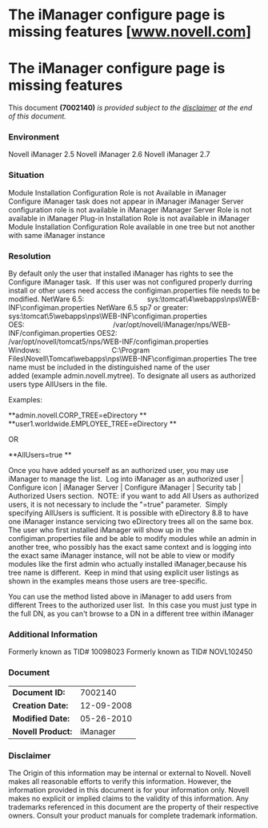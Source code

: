 # The iManager configure page is missing features [www.novell.com]

# The iManager configure page is missing features

This document **(7002140)** _is provided subject to the [disclaimer](http://www.novell.com/support/#disclaimer) at the end of this document._

### Environment

Novell iManager 2.5
Novell iManager 2.6
Novell iManager 2.7

### Situation

Module Installation Configuration Role is not Available in iManager
Configure iManager task does not appear in iManager
iManager Server configuration role is not available in iManager
iManager Server Role is not available in iManager
Plug-in Installation Role is not available in iManager
Module Installation Configuration Role available in one tree but not another with same iManager instance

### Resolution

By default only the user that installed iManager has rights to see the Configure iManager task.  If this user was not configured properly durring install or other users need access the configiman.properties file needs to be modified.
NetWare 6.5:                                sys:\\tomcat\\4\\webapps\\nps\\WEB-INF\\configiman.properties
NetWare 6.5 sp7 or greater:        sys:\\tomcat\\5\\webapps\\nps\\WEB-INF\\configiman.properties
OES:                                             /var/opt/novell/iManager/nps/WEB-INF/configiman.properties
OES2:                                          /var/opt/novell/tomcat5/nps/WEB-INF/configiman.properties
Windows:                                    C:\\Program Files\\Novell\\Tomcat\\webapps\\nps\\WEB-INF\\configiman.properties
The tree name must be included in the distinguished name of the user added (example admin.novell.mytree). To designate all users as authorized users type AllUsers in the file.

Examples:

**admin.novell.CORP\_TREE=eDirectory
**
**user1.worldwide.EMPLOYEE\_TREE=eDirectory
**

OR

**AllUsers=true
**

Once you have added yourself as an authorized user, you may use iManager to manage the list.  Log into iManager as an authorized user | Configure icon | iManager Server | Configure iManager | Security tab | Authorized Users section.  NOTE: if you want to add All Users as authorized users, it is not necessary to include the "=true" parameter.  Simply specifying AllUsers is sufficient.
It is possible with eDirectory 8.8 to have one iManager instance servicing two eDirectory trees all on the same box.  The user who first installed iManager will show up in the configiman.properties file and be able to modify modules while an admin in another tree, who possibly has the exact same context and is logging into the exact same iManager instance, will not be able to view or modify modules like the first admin who actually installed iManager,because his tree name is different.  Keep in mind that using explicit user listings as shown in the examples means those users are tree-specific.

You can use the method listed above in iManager to add users from different Trees to the authorized user list.  In this case you must just type in the full DN, as you can't browse to a DN in a different tree within iManager

### Additional Information

Formerly known as TID# 10098023
Formerly known as TID# NOVL102450

### Document

|     |     |
| --- | --- |
| **Document ID:** | 7002140 |
| **Creation Date:** | 12-09-2008 |
| **Modified Date:** | 05-26-2010 |
| **Novell Product:** | iManager |

### Disclaimer

The Origin of this information may be internal or external to Novell. Novell makes all reasonable efforts to verify this information. However, the information provided in this document is for your information only. Novell makes no explicit or implied claims to the validity of this information.
Any trademarks referenced in this document are the property of their respective owners. Consult your product manuals for complete trademark information.
